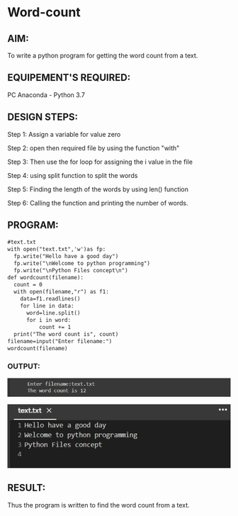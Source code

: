 # Word-count
## AIM:
To write a python program for getting the word count from a text.
## EQUIPEMENT'S REQUIRED: 
PC
Anaconda - Python 3.7

## DESIGN STEPS:

Step 1:
Assign a variable for value zero

Step 2:
open then required file by using the function "with"

Step 3:
Then use the for loop for assigning the i value in the file

Step 4:
using split function to split the words

Step 5:
Finding the length of the words by using len() function

Step 6:
Calling the function and printing the number of words.

## PROGRAM:
```
#text.txt
with open("text.txt",'w')as fp:
  fp.write("Hello have a good day")
  fp.write("\nWelcome to python programming")
  fp.write("\nPython Files concept\n")
def wordcount(filename):
  count = 0
  with open(filename,"r") as f1:
    data=f1.readlines()
    for line in data:
      word=line.split()
      for i in word:
          count += 1
  print("The word count is", count)
filename=input("Enter filename:")
wordcount(filename)
```

### OUTPUT:
![](idle_out.png)

![](text_out.png)

## RESULT:
Thus the program is written to find the word count from a text.

